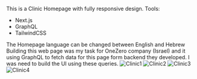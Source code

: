 This is a Clinic Homepage with fully responsive design.
Tools: 
 - Next.js
 - GraphQL
 - TailwindCSS

The Homepage language can be changed between English and Hebrew
Building this web page was my task for OneZero company (Israel) and it using GraphQL to fetch data for this page form backend they developed. 
I was need to build the UI using these queries.
![Clinic1](https://user-images.githubusercontent.com/99435115/185066400-2ba907f3-95bd-4872-bf3b-ecf04354b96b.PNG)
![Clinic2](https://user-images.githubusercontent.com/99435115/185066415-5c6567f9-ecde-473d-85ed-7ec9dee22ba8.PNG)
![Clinic3](https://user-images.githubusercontent.com/99435115/185066438-5964105a-3972-4144-b178-4afd3f9bbe6c.PNG)
![Clinic4](https://user-images.githubusercontent.com/99435115/185066448-c91b5f4e-0c2d-44b8-91b1-be86c90c484b.PNG)

